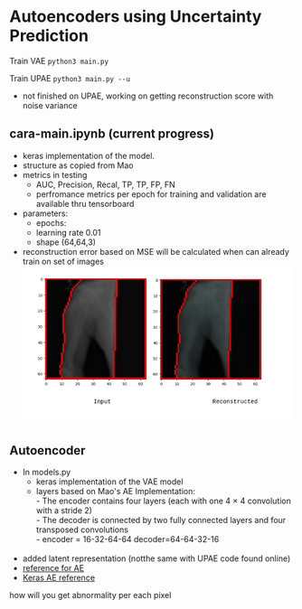 # Autoencoders using Uncertainty Prediction

Train VAE
``python3 main.py``

Train UPAE
``python3 main.py --u``
- not finished on UPAE, working on getting reconstruction score with noise variance 


## cara-main.ipynb (current progress)
- keras implementation of the model. 
- structure as copied from Mao
-  metrics in testing
    - AUC, Precision, Recal, TP, TP, FP, FN
    - perfromance metrics per epoch for training and validation are available thru tensorboard
- parameters:
    - epochs: 
    - learning rate 0.01
    - shape (64,64,3)
- reconstruction error based on MSE will be calculated when can already train on set of images<br>
![REocnstructed vs Input](https://github.com/aronnicksnts/MURA-Classification/blob/577050077e6f22bc788d528e4fbb3fcd5e0d7a0c/Images/inputVreconstructed.png)


## Autoencoder
- In models.py<br>
    - keras implementation of the VAE model<br>
    - layers based on Mao's AE Implementation:<br>
            - The encoder contains four layers (each with one 4 × 4 convolution with a stride 2)<br>
            - The decoder is connected by two fully connected layers and four<br>
              transposed convolutions<br>
            - encoder = 16-32-64-64   decoder=64-64-32-16<br><br>
- added latent representation (notthe same with UPAE code found online)
- [reference for AE](https://pyimagesearch.com/2020/02/17/autoencoders-with-keras-tensorflow-and-deep-learning/)
- [Keras AE reference](https://blog.keras.io/building-autoencoders-in-keras.html)


how will you get abnormality per each pixel






